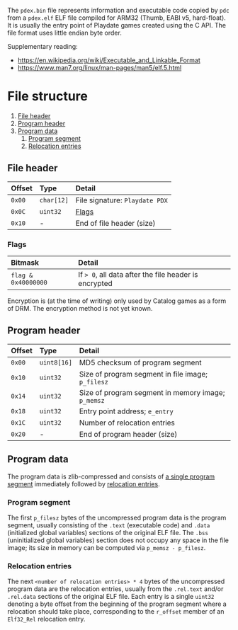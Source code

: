 The `pdex.bin` file represents information and executable code copied by `pdc` from a `pdex.elf` ELF file compiled for ARM32 (Thumb, EABI v5, hard-float). It is usually the entry point of Playdate games created using the C API. The file format uses little endian byte order.

Supplementary reading:

- https://en.wikipedia.org/wiki/Executable_and_Linkable_Format
- https://www.man7.org/linux/man-pages/man5/elf.5.html

# File structure

1. [File header](#file-header)
2. [Program header](#program-header)
3. [Program data](#program-data)
   1. [Program segment](#program-segment)
   2. [Relocation entries](#relocation-entries)

## File header

| Offset | Type       | Detail                         |
|:-------|:-----------|:-------------------------------|
| `0x00` | `char[12]` | File signature: `Playdate PDX` |
| `0x0C` | `uint32`   | [Flags](#flags)                |
| `0x10` | -          | End of file header (size)      |

### Flags

| Bitmask             | Detail                                                |
|:--------------------|:------------------------------------------------------|
| `flag & 0x40000000` | If `> 0`, all data after the file header is encrypted |

Encryption is (at the time of writing) only used by Catalog games as a form of DRM. The encryption method is not yet known.

## Program header

| Offset | Type        | Detail                                             |
|:-------|:------------|:---------------------------------------------------|
| `0x00` | `uint8[16]` | MD5 checksum of program segment                    |
| `0x10` | `uint32`    | Size of program segment in file image; `p_filesz`  |
| `0x14` | `uint32`    | Size of program segment in memory image; `p_memsz` |
| `0x18` | `uint32`    | Entry point address; `e_entry`                     |
| `0x1C` | `uint32`    | Number of relocation entries                       |
| `0x20` | -           | End of program header (size)                       |

## Program data

The program data is zlib-compressed and consists of [a single program segment](#program-segment) immediately followed by [relocation entries](#relocation-entries).

### Program segment

The first `p_filesz` bytes of the uncompressed program data is the program segment, usually consisting of the `.text` (executable code) and `.data` (initialized global variables) sections of the original ELF file. The `.bss` (uninitialized global variables) section does not occupy any space in the file image; its size in memory can be computed via `p_memsz - p_filesz`.

### Relocation entries

The next `<number of relocation entries> * 4` bytes of the uncompressed program data are the relocation entries, usually from the `.rel.text` and/or `.rel.data` sections of the original ELF file. Each entry is a single `uint32` denoting a byte offset from the beginning of the program segment where a relocation should take place, corresponding to the `r_offset` member of an `Elf32_Rel` relocation entry.
